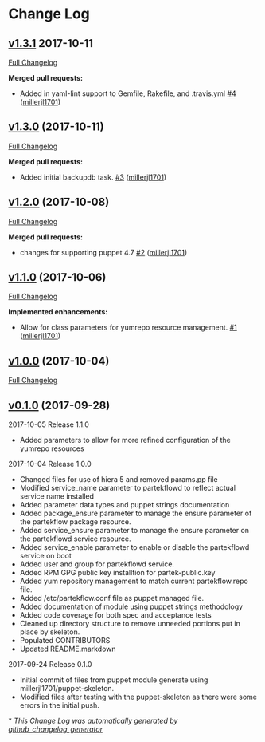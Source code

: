 # Change Log

## [v1.3.1](https://github.com/millerjl1701/millerjl1701-partekflow/tree/v1.3.1) 2017-10-11
[Full Changelog](https://github.com/millerjl1701/millerjl1701-partekflow/compare/v1.3.0...v1.3.1)

**Merged pull requests:**

- Added in yaml-lint support to Gemfile, Rakefile, and .travis.yml [\#4](https://github.com/millerjl1701/millerjl1701-partekflow/pull/4) ([millerjl1701](https://github.com/millerjl1701))

## [v1.3.0](https://github.com/millerjl1701/millerjl1701-partekflow/tree/v1.3.0) (2017-10-11)
[Full Changelog](https://github.com/millerjl1701/millerjl1701-partekflow/compare/v1.2.0...v1.3.0)

**Merged pull requests:**

- Added initial backupdb task. [\#3](https://github.com/millerjl1701/millerjl1701-partekflow/pull/3) ([millerjl1701](https://github.com/millerjl1701))

## [v1.2.0](https://github.com/millerjl1701/millerjl1701-partekflow/tree/v1.2.0) (2017-10-08)
[Full Changelog](https://github.com/millerjl1701/millerjl1701-partekflow/compare/v1.1.0...v1.2.0)

**Merged pull requests:**

- changes for supporting puppet 4.7 [\#2](https://github.com/millerjl1701/millerjl1701-partekflow/pull/2) ([millerjl1701](https://github.com/millerjl1701))

## [v1.1.0](https://github.com/millerjl1701/millerjl1701-partekflow/tree/v1.1.0) (2017-10-06)
[Full Changelog](https://github.com/millerjl1701/millerjl1701-partekflow/compare/v1.0.0...v1.1.0)

**Implemented enhancements:**

- Allow for class parameters for yumrepo resource management. [\#1](https://github.com/millerjl1701/millerjl1701-partekflow/pull/1) ([millerjl1701](https://github.com/millerjl1701))

## [v1.0.0](https://github.com/millerjl1701/millerjl1701-partekflow/tree/v1.0.0) (2017-10-04)
[Full Changelog](https://github.com/millerjl1701/millerjl1701-partekflow/compare/v0.1.0...v1.0.0)

## [v0.1.0](https://github.com/millerjl1701/millerjl1701-partekflow/tree/v0.1.0) (2017-09-28)
2017-10-05 Release 1.1.0
- Added parameters to allow for more refined configuration of the yumrepo resources

2017-10-04 Release 1.0.0
- Changed files for use of hiera 5 and removed params.pp file
- Modified service_name parameter to partekflowd to reflect actual service name installed
- Added parameter data types and puppet strings documentation
- Added package_ensure parameter to manage the ensure parameter of the partekflow package resource.
- Added service_ensure parameter to manage the ensure parameter on the partekflowd service resource.
- Added service_enable parameter to enable or disable the partekflowd service on boot
- Added user and group for partekflowd service.
- Added RPM GPG public key installtion for partek-public.key
- Added yum repository management to match current partekflow.repo file.
- Added /etc/partekflow.conf file as puppet managed file.
- Added documentation of module using puppet strings methodology
- Added code coverage for both spec and acceptance tests
- Cleaned up directory structure to remove unneeded portions put in place by skeleton.
- Populated CONTRIBUTORS
- Updated README.markdown

2017-09-24 Release 0.1.0
- Initial commit of files from puppet module generate using millerjl1701/puppet-skeleton.
- Modified files after testing with the puppet-skeleton as there were some errors in the initial push.


\* *This Change Log was automatically generated by [github_changelog_generator](https://github.com/skywinder/Github-Changelog-Generator)*
